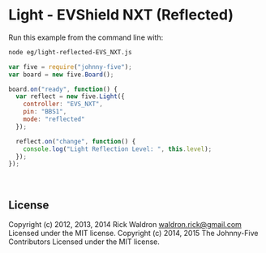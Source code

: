 <!--remove-start-->

# Light - EVShield NXT (Reflected)

<!--remove-end-->








Run this example from the command line with:
```bash
node eg/light-reflected-EVS_NXT.js
```


```javascript
var five = require("johnny-five");
var board = new five.Board();

board.on("ready", function() {
  var reflect = new five.Light({
    controller: "EVS_NXT",
    pin: "BBS1",
    mode: "reflected"
  });

  reflect.on("change", function() {
    console.log("Light Reflection Level: ", this.level);
  });
});

```








&nbsp;

<!--remove-start-->

## License
Copyright (c) 2012, 2013, 2014 Rick Waldron <waldron.rick@gmail.com>
Licensed under the MIT license.
Copyright (c) 2014, 2015 The Johnny-Five Contributors
Licensed under the MIT license.

<!--remove-end-->
